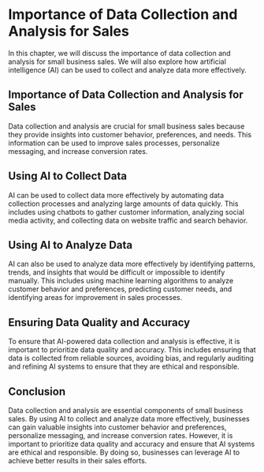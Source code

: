 Importance of Data Collection and Analysis for Sales
================================================================================================================

In this chapter, we will discuss the importance of data collection and analysis for small business sales. We will also explore how artificial intelligence (AI) can be used to collect and analyze data more effectively.

Importance of Data Collection and Analysis for Sales
----------------------------------------------------

Data collection and analysis are crucial for small business sales because they provide insights into customer behavior, preferences, and needs. This information can be used to improve sales processes, personalize messaging, and increase conversion rates.

Using AI to Collect Data
------------------------

AI can be used to collect data more effectively by automating data collection processes and analyzing large amounts of data quickly. This includes using chatbots to gather customer information, analyzing social media activity, and collecting data on website traffic and search behavior.

Using AI to Analyze Data
------------------------

AI can also be used to analyze data more effectively by identifying patterns, trends, and insights that would be difficult or impossible to identify manually. This includes using machine learning algorithms to analyze customer behavior and preferences, predicting customer needs, and identifying areas for improvement in sales processes.

Ensuring Data Quality and Accuracy
----------------------------------

To ensure that AI-powered data collection and analysis is effective, it is important to prioritize data quality and accuracy. This includes ensuring that data is collected from reliable sources, avoiding bias, and regularly auditing and refining AI systems to ensure that they are ethical and responsible.

Conclusion
----------

Data collection and analysis are essential components of small business sales. By using AI to collect and analyze data more effectively, businesses can gain valuable insights into customer behavior and preferences, personalize messaging, and increase conversion rates. However, it is important to prioritize data quality and accuracy and ensure that AI systems are ethical and responsible. By doing so, businesses can leverage AI to achieve better results in their sales efforts.
